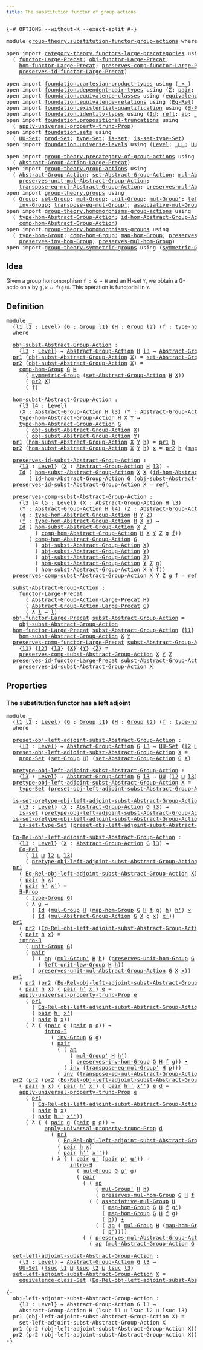 ```yaml
---
title: The substitution functor of group actions
---
```


<pre class="Agda"><a id="67" class="Symbol">{-#</a> <a id="71" class="Keyword">OPTIONS</a> <a id="79" class="Pragma">--without-K</a> <a id="91" class="Pragma">--exact-split</a> <a id="105" class="Symbol">#-}</a>

<a id="110" class="Keyword">module</a> <a id="117" href="group-theory.substitution-functor-group-actions.html" class="Module">group-theory.substitution-functor-group-actions</a> <a id="165" class="Keyword">where</a>

<a id="172" class="Keyword">open</a> <a id="177" class="Keyword">import</a> <a id="184" href="category-theory.functors-large-precategories.html" class="Module">category-theory.functors-large-precategories</a> <a id="229" class="Keyword">using</a>
  <a id="237" class="Symbol">(</a> <a id="239" href="category-theory.functors-large-precategories.html#982" class="Record">functor-Large-Precat</a><a id="259" class="Symbol">;</a> <a id="261" href="category-theory.functors-large-precategories.html#1085" class="Field">obj-functor-Large-Precat</a><a id="285" class="Symbol">;</a>
    <a id="291" href="category-theory.functors-large-precategories.html#1191" class="Field">hom-functor-Large-Precat</a><a id="315" class="Symbol">;</a> <a id="317" href="category-theory.functors-large-precategories.html#1464" class="Field">preserves-comp-functor-Large-Precat</a><a id="352" class="Symbol">;</a>
    <a id="358" href="category-theory.functors-large-precategories.html#1888" class="Field">preserves-id-functor-Large-Precat</a><a id="391" class="Symbol">)</a>

<a id="394" class="Keyword">open</a> <a id="399" class="Keyword">import</a> <a id="406" href="foundation.cartesian-product-types.html" class="Module">foundation.cartesian-product-types</a> <a id="441" class="Keyword">using</a> <a id="447" class="Symbol">(</a><a id="448" href="foundation-core.cartesian-product-types.html#590" class="Function Operator">_×_</a><a id="451" class="Symbol">)</a>
<a id="453" class="Keyword">open</a> <a id="458" class="Keyword">import</a> <a id="465" href="foundation.dependent-pair-types.html" class="Module">foundation.dependent-pair-types</a> <a id="497" class="Keyword">using</a> <a id="503" class="Symbol">(</a><a id="504" href="foundation-core.dependent-pair-types.html#515" class="Record">Σ</a><a id="505" class="Symbol">;</a> <a id="507" href="foundation-core.dependent-pair-types.html#588" class="InductiveConstructor">pair</a><a id="511" class="Symbol">;</a> <a id="513" href="foundation-core.dependent-pair-types.html#605" class="Field">pr1</a><a id="516" class="Symbol">;</a> <a id="518" href="foundation-core.dependent-pair-types.html#617" class="Field">pr2</a><a id="521" class="Symbol">)</a>
<a id="523" class="Keyword">open</a> <a id="528" class="Keyword">import</a> <a id="535" href="foundation.equivalence-classes.html" class="Module">foundation.equivalence-classes</a> <a id="566" class="Keyword">using</a> <a id="572" class="Symbol">(</a><a id="573" href="foundation.equivalence-classes.html#3666" class="Function">equivalence-class-Set</a><a id="594" class="Symbol">)</a>
<a id="596" class="Keyword">open</a> <a id="601" class="Keyword">import</a> <a id="608" href="foundation.equivalence-relations.html" class="Module">foundation.equivalence-relations</a> <a id="641" class="Keyword">using</a> <a id="647" class="Symbol">(</a><a id="648" href="foundation.equivalence-relations.html#996" class="Function">Eq-Rel</a><a id="654" class="Symbol">)</a>
<a id="656" class="Keyword">open</a> <a id="661" class="Keyword">import</a> <a id="668" href="foundation.existential-quantification.html" class="Module">foundation.existential-quantification</a> <a id="706" class="Keyword">using</a> <a id="712" class="Symbol">(</a><a id="713" href="foundation.existential-quantification.html#1666" class="Function">∃-Prop</a><a id="719" class="Symbol">;</a> <a id="721" href="foundation.existential-quantification.html#2238" class="Function">intro-∃</a><a id="728" class="Symbol">)</a>
<a id="730" class="Keyword">open</a> <a id="735" class="Keyword">import</a> <a id="742" href="foundation.identity-types.html" class="Module">foundation.identity-types</a> <a id="768" class="Keyword">using</a> <a id="774" class="Symbol">(</a><a id="775" href="foundation-core.identity-types.html#1767" class="Datatype">Id</a><a id="777" class="Symbol">;</a> <a id="779" href="foundation-core.identity-types.html#1820" class="InductiveConstructor">refl</a><a id="783" class="Symbol">;</a> <a id="785" href="foundation-core.identity-types.html#4003" class="Function">ap</a><a id="787" class="Symbol">;</a> <a id="789" href="foundation-core.identity-types.html#2425" class="Function Operator">_∙_</a><a id="792" class="Symbol">;</a> <a id="794" href="foundation-core.identity-types.html#2729" class="Function">inv</a><a id="797" class="Symbol">)</a>
<a id="799" class="Keyword">open</a> <a id="804" class="Keyword">import</a> <a id="811" href="foundation.propositional-truncations.html" class="Module">foundation.propositional-truncations</a> <a id="848" class="Keyword">using</a>
  <a id="856" class="Symbol">(</a> <a id="858" href="foundation.propositional-truncations.html#5775" class="Function">apply-universal-property-trunc-Prop</a><a id="893" class="Symbol">)</a>
<a id="895" class="Keyword">open</a> <a id="900" class="Keyword">import</a> <a id="907" href="foundation.sets.html" class="Module">foundation.sets</a> <a id="923" class="Keyword">using</a>
  <a id="931" class="Symbol">(</a> <a id="933" href="foundation-core.sets.html#1190" class="Function">UU-Set</a><a id="939" class="Symbol">;</a> <a id="941" href="foundation.sets.html#2302" class="Function">prod-Set</a><a id="949" class="Symbol">;</a> <a id="951" href="foundation-core.sets.html#1304" class="Function">type-Set</a><a id="959" class="Symbol">;</a> <a id="961" href="foundation-core.sets.html#1113" class="Function">is-set</a><a id="967" class="Symbol">;</a> <a id="969" href="foundation-core.sets.html#1355" class="Function">is-set-type-Set</a><a id="984" class="Symbol">)</a>
<a id="986" class="Keyword">open</a> <a id="991" class="Keyword">import</a> <a id="998" href="foundation.universe-levels.html" class="Module">foundation.universe-levels</a> <a id="1025" class="Keyword">using</a> <a id="1031" class="Symbol">(</a><a id="1032" href="Agda.Primitive.html#597" class="Postulate">Level</a><a id="1037" class="Symbol">;</a> <a id="1039" href="Agda.Primitive.html#810" class="Primitive Operator">_⊔_</a><a id="1042" class="Symbol">;</a> <a id="1044" href="foundation-core.universe-levels.html#235" class="Primitive">UU</a><a id="1046" class="Symbol">;</a> <a id="1048" href="Agda.Primitive.html#780" class="Primitive">lsuc</a><a id="1052" class="Symbol">)</a>

<a id="1055" class="Keyword">open</a> <a id="1060" class="Keyword">import</a> <a id="1067" href="group-theory.precategory-of-group-actions.html" class="Module">group-theory.precategory-of-group-actions</a> <a id="1109" class="Keyword">using</a>
  <a id="1117" class="Symbol">(</a> <a id="1119" href="group-theory.precategory-of-group-actions.html#1152" class="Function">Abstract-Group-Action-Large-Precat</a><a id="1153" class="Symbol">)</a>
<a id="1155" class="Keyword">open</a> <a id="1160" class="Keyword">import</a> <a id="1167" href="group-theory.group-actions.html" class="Module">group-theory.group-actions</a> <a id="1194" class="Keyword">using</a>
  <a id="1202" class="Symbol">(</a> <a id="1204" href="group-theory.group-actions.html#1205" class="Function">Abstract-Group-Action</a><a id="1225" class="Symbol">;</a> <a id="1227" href="group-theory.group-actions.html#1437" class="Function">set-Abstract-Group-Action</a><a id="1252" class="Symbol">;</a> <a id="1254" href="group-theory.group-actions.html#1993" class="Function">mul-Abstract-Group-Action</a><a id="1279" class="Symbol">;</a>
    <a id="1285" href="group-theory.group-actions.html#2353" class="Function">preserves-unit-mul-Abstract-Group-Action</a><a id="1325" class="Symbol">;</a>
    <a id="1331" href="group-theory.group-actions.html#3056" class="Function">transpose-eq-mul-Abstract-Group-Action</a><a id="1369" class="Symbol">;</a> <a id="1371" href="group-theory.group-actions.html#2636" class="Function">preserves-mul-Abstract-Group-Action</a><a id="1406" class="Symbol">)</a>
<a id="1408" class="Keyword">open</a> <a id="1413" class="Keyword">import</a> <a id="1420" href="group-theory.groups.html" class="Module">group-theory.groups</a> <a id="1440" class="Keyword">using</a>
  <a id="1448" class="Symbol">(</a> <a id="1450" href="group-theory.groups.html#2481" class="Function">Group</a><a id="1455" class="Symbol">;</a> <a id="1457" href="group-theory.groups.html#2664" class="Function">set-Group</a><a id="1466" class="Symbol">;</a> <a id="1468" href="group-theory.groups.html#2969" class="Function">mul-Group</a><a id="1477" class="Symbol">;</a> <a id="1479" href="group-theory.groups.html#3768" class="Function">unit-Group</a><a id="1489" class="Symbol">;</a> <a id="1491" href="group-theory.groups.html#3230" class="Function">mul-Group&#39;</a><a id="1501" class="Symbol">;</a> <a id="1503" href="group-theory.groups.html#4185" class="Function">left-unit-law-Group</a><a id="1522" class="Symbol">;</a>
    <a id="1528" href="group-theory.groups.html#4557" class="Function">inv-Group</a><a id="1537" class="Symbol">;</a> <a id="1539" href="group-theory.groups.html#7530" class="Function">transpose-eq-mul-Group&#39;</a><a id="1562" class="Symbol">;</a> <a id="1564" href="group-theory.groups.html#3318" class="Function">associative-mul-Group</a><a id="1585" class="Symbol">;</a> <a id="1587" href="group-theory.groups.html#2724" class="Function">type-Group</a><a id="1597" class="Symbol">)</a>
<a id="1599" class="Keyword">open</a> <a id="1604" class="Keyword">import</a> <a id="1611" href="group-theory.homomorphisms-group-actions.html" class="Module">group-theory.homomorphisms-group-actions</a> <a id="1652" class="Keyword">using</a>
  <a id="1660" class="Symbol">(</a> <a id="1662" href="group-theory.homomorphisms-group-actions.html#1555" class="Function">type-hom-Abstract-Group-Action</a><a id="1692" class="Symbol">;</a> <a id="1694" href="group-theory.homomorphisms-group-actions.html#2494" class="Function">id-hom-Abstract-Group-Action</a><a id="1722" class="Symbol">;</a>
    <a id="1728" href="group-theory.homomorphisms-group-actions.html#2854" class="Function">comp-hom-Abstract-Group-Action</a><a id="1758" class="Symbol">)</a>
<a id="1760" class="Keyword">open</a> <a id="1765" class="Keyword">import</a> <a id="1772" href="group-theory.homomorphisms-groups.html" class="Module">group-theory.homomorphisms-groups</a> <a id="1806" class="Keyword">using</a>
  <a id="1814" class="Symbol">(</a> <a id="1816" href="group-theory.homomorphisms-groups.html#1635" class="Function">type-hom-Group</a><a id="1830" class="Symbol">;</a> <a id="1832" href="group-theory.homomorphisms-groups.html#2261" class="Function">comp-hom-Group</a><a id="1846" class="Symbol">;</a> <a id="1848" href="group-theory.homomorphisms-groups.html#1764" class="Function">map-hom-Group</a><a id="1861" class="Symbol">;</a> <a id="1863" href="group-theory.homomorphisms-groups.html#5817" class="Function">preserves-unit-hom-Group</a><a id="1887" class="Symbol">;</a>
    <a id="1893" href="group-theory.homomorphisms-groups.html#7330" class="Function">preserves-inv-hom-Group</a><a id="1916" class="Symbol">;</a> <a id="1918" href="group-theory.homomorphisms-groups.html#1850" class="Function">preserves-mul-hom-Group</a><a id="1941" class="Symbol">)</a>
<a id="1943" class="Keyword">open</a> <a id="1948" class="Keyword">import</a> <a id="1955" href="group-theory.symmetric-groups.html" class="Module">group-theory.symmetric-groups</a> <a id="1985" class="Keyword">using</a> <a id="1991" class="Symbol">(</a><a id="1992" href="group-theory.symmetric-groups.html#3569" class="Function">symmetric-Group</a><a id="2007" class="Symbol">)</a>
</pre>
## Idea

Given a group homomorphism `f : G → H` and an H-set `Y`, we obtain a G-actio on `Y` by `g,x ↦ f(g)x`. This operation is functorial in `Y`.

## Definition

<pre class="Agda"><a id="2186" class="Keyword">module</a> <a id="2193" href="group-theory.substitution-functor-group-actions.html#2193" class="Module">_</a>
  <a id="2197" class="Symbol">{</a><a id="2198" href="group-theory.substitution-functor-group-actions.html#2198" class="Bound">l1</a> <a id="2201" href="group-theory.substitution-functor-group-actions.html#2201" class="Bound">l2</a> <a id="2204" class="Symbol">:</a> <a id="2206" href="Agda.Primitive.html#597" class="Postulate">Level</a><a id="2211" class="Symbol">}</a> <a id="2213" class="Symbol">{</a><a id="2214" href="group-theory.substitution-functor-group-actions.html#2214" class="Bound">G</a> <a id="2216" class="Symbol">:</a> <a id="2218" href="group-theory.groups.html#2481" class="Function">Group</a> <a id="2224" href="group-theory.substitution-functor-group-actions.html#2198" class="Bound">l1</a><a id="2226" class="Symbol">}</a> <a id="2228" class="Symbol">{</a><a id="2229" href="group-theory.substitution-functor-group-actions.html#2229" class="Bound">H</a> <a id="2231" class="Symbol">:</a> <a id="2233" href="group-theory.groups.html#2481" class="Function">Group</a> <a id="2239" href="group-theory.substitution-functor-group-actions.html#2201" class="Bound">l2</a><a id="2241" class="Symbol">}</a> <a id="2243" class="Symbol">(</a><a id="2244" href="group-theory.substitution-functor-group-actions.html#2244" class="Bound">f</a> <a id="2246" class="Symbol">:</a> <a id="2248" href="group-theory.homomorphisms-groups.html#1635" class="Function">type-hom-Group</a> <a id="2263" href="group-theory.substitution-functor-group-actions.html#2214" class="Bound">G</a> <a id="2265" href="group-theory.substitution-functor-group-actions.html#2229" class="Bound">H</a><a id="2266" class="Symbol">)</a>
  <a id="2270" class="Keyword">where</a>

  <a id="2279" href="group-theory.substitution-functor-group-actions.html#2279" class="Function">obj-subst-Abstract-Group-Action</a> <a id="2311" class="Symbol">:</a>
    <a id="2317" class="Symbol">{</a><a id="2318" href="group-theory.substitution-functor-group-actions.html#2318" class="Bound">l3</a> <a id="2321" class="Symbol">:</a> <a id="2323" href="Agda.Primitive.html#597" class="Postulate">Level</a><a id="2328" class="Symbol">}</a> <a id="2330" class="Symbol">→</a> <a id="2332" href="group-theory.group-actions.html#1205" class="Function">Abstract-Group-Action</a> <a id="2354" href="group-theory.substitution-functor-group-actions.html#2229" class="Bound">H</a> <a id="2356" href="group-theory.substitution-functor-group-actions.html#2318" class="Bound">l3</a> <a id="2359" class="Symbol">→</a> <a id="2361" href="group-theory.group-actions.html#1205" class="Function">Abstract-Group-Action</a> <a id="2383" href="group-theory.substitution-functor-group-actions.html#2214" class="Bound">G</a> <a id="2385" href="group-theory.substitution-functor-group-actions.html#2318" class="Bound">l3</a>
  <a id="2390" href="foundation-core.dependent-pair-types.html#605" class="Field">pr1</a> <a id="2394" class="Symbol">(</a><a id="2395" href="group-theory.substitution-functor-group-actions.html#2279" class="Function">obj-subst-Abstract-Group-Action</a> <a id="2427" href="group-theory.substitution-functor-group-actions.html#2427" class="Bound">X</a><a id="2428" class="Symbol">)</a> <a id="2430" class="Symbol">=</a> <a id="2432" href="group-theory.group-actions.html#1437" class="Function">set-Abstract-Group-Action</a> <a id="2458" href="group-theory.substitution-functor-group-actions.html#2229" class="Bound">H</a> <a id="2460" href="group-theory.substitution-functor-group-actions.html#2427" class="Bound">X</a>
  <a id="2464" href="foundation-core.dependent-pair-types.html#617" class="Field">pr2</a> <a id="2468" class="Symbol">(</a><a id="2469" href="group-theory.substitution-functor-group-actions.html#2279" class="Function">obj-subst-Abstract-Group-Action</a> <a id="2501" href="group-theory.substitution-functor-group-actions.html#2501" class="Bound">X</a><a id="2502" class="Symbol">)</a> <a id="2504" class="Symbol">=</a>
    <a id="2510" href="group-theory.homomorphisms-groups.html#2261" class="Function">comp-hom-Group</a> <a id="2525" href="group-theory.substitution-functor-group-actions.html#2214" class="Bound">G</a> <a id="2527" href="group-theory.substitution-functor-group-actions.html#2229" class="Bound">H</a>
      <a id="2535" class="Symbol">(</a> <a id="2537" href="group-theory.symmetric-groups.html#3569" class="Function">symmetric-Group</a> <a id="2553" class="Symbol">(</a><a id="2554" href="group-theory.group-actions.html#1437" class="Function">set-Abstract-Group-Action</a> <a id="2580" href="group-theory.substitution-functor-group-actions.html#2229" class="Bound">H</a> <a id="2582" href="group-theory.substitution-functor-group-actions.html#2501" class="Bound">X</a><a id="2583" class="Symbol">))</a>
      <a id="2592" class="Symbol">(</a> <a id="2594" href="foundation-core.dependent-pair-types.html#617" class="Field">pr2</a> <a id="2598" href="group-theory.substitution-functor-group-actions.html#2501" class="Bound">X</a><a id="2599" class="Symbol">)</a>
      <a id="2607" class="Symbol">(</a> <a id="2609" href="group-theory.substitution-functor-group-actions.html#2244" class="Bound">f</a><a id="2610" class="Symbol">)</a>

  <a id="2615" href="group-theory.substitution-functor-group-actions.html#2615" class="Function">hom-subst-Abstract-Group-Action</a> <a id="2647" class="Symbol">:</a>
    <a id="2653" class="Symbol">{</a><a id="2654" href="group-theory.substitution-functor-group-actions.html#2654" class="Bound">l3</a> <a id="2657" href="group-theory.substitution-functor-group-actions.html#2657" class="Bound">l4</a> <a id="2660" class="Symbol">:</a> <a id="2662" href="Agda.Primitive.html#597" class="Postulate">Level</a><a id="2667" class="Symbol">}</a>
    <a id="2673" class="Symbol">(</a><a id="2674" href="group-theory.substitution-functor-group-actions.html#2674" class="Bound">X</a> <a id="2676" class="Symbol">:</a> <a id="2678" href="group-theory.group-actions.html#1205" class="Function">Abstract-Group-Action</a> <a id="2700" href="group-theory.substitution-functor-group-actions.html#2229" class="Bound">H</a> <a id="2702" href="group-theory.substitution-functor-group-actions.html#2654" class="Bound">l3</a><a id="2704" class="Symbol">)</a> <a id="2706" class="Symbol">(</a><a id="2707" href="group-theory.substitution-functor-group-actions.html#2707" class="Bound">Y</a> <a id="2709" class="Symbol">:</a> <a id="2711" href="group-theory.group-actions.html#1205" class="Function">Abstract-Group-Action</a> <a id="2733" href="group-theory.substitution-functor-group-actions.html#2229" class="Bound">H</a> <a id="2735" href="group-theory.substitution-functor-group-actions.html#2657" class="Bound">l4</a><a id="2737" class="Symbol">)</a> <a id="2739" class="Symbol">→</a>
    <a id="2745" href="group-theory.homomorphisms-group-actions.html#1555" class="Function">type-hom-Abstract-Group-Action</a> <a id="2776" href="group-theory.substitution-functor-group-actions.html#2229" class="Bound">H</a> <a id="2778" href="group-theory.substitution-functor-group-actions.html#2674" class="Bound">X</a> <a id="2780" href="group-theory.substitution-functor-group-actions.html#2707" class="Bound">Y</a> <a id="2782" class="Symbol">→</a>
    <a id="2788" href="group-theory.homomorphisms-group-actions.html#1555" class="Function">type-hom-Abstract-Group-Action</a> <a id="2819" href="group-theory.substitution-functor-group-actions.html#2214" class="Bound">G</a>
      <a id="2827" class="Symbol">(</a> <a id="2829" href="group-theory.substitution-functor-group-actions.html#2279" class="Function">obj-subst-Abstract-Group-Action</a> <a id="2861" href="group-theory.substitution-functor-group-actions.html#2674" class="Bound">X</a><a id="2862" class="Symbol">)</a>
      <a id="2870" class="Symbol">(</a> <a id="2872" href="group-theory.substitution-functor-group-actions.html#2279" class="Function">obj-subst-Abstract-Group-Action</a> <a id="2904" href="group-theory.substitution-functor-group-actions.html#2707" class="Bound">Y</a><a id="2905" class="Symbol">)</a>
  <a id="2909" href="foundation-core.dependent-pair-types.html#605" class="Field">pr1</a> <a id="2913" class="Symbol">(</a><a id="2914" href="group-theory.substitution-functor-group-actions.html#2615" class="Function">hom-subst-Abstract-Group-Action</a> <a id="2946" href="group-theory.substitution-functor-group-actions.html#2946" class="Bound">X</a> <a id="2948" href="group-theory.substitution-functor-group-actions.html#2948" class="Bound">Y</a> <a id="2950" href="group-theory.substitution-functor-group-actions.html#2950" class="Bound">h</a><a id="2951" class="Symbol">)</a> <a id="2953" class="Symbol">=</a> <a id="2955" href="foundation-core.dependent-pair-types.html#605" class="Field">pr1</a> <a id="2959" href="group-theory.substitution-functor-group-actions.html#2950" class="Bound">h</a>
  <a id="2963" href="foundation-core.dependent-pair-types.html#617" class="Field">pr2</a> <a id="2967" class="Symbol">(</a><a id="2968" href="group-theory.substitution-functor-group-actions.html#2615" class="Function">hom-subst-Abstract-Group-Action</a> <a id="3000" href="group-theory.substitution-functor-group-actions.html#3000" class="Bound">X</a> <a id="3002" href="group-theory.substitution-functor-group-actions.html#3002" class="Bound">Y</a> <a id="3004" href="group-theory.substitution-functor-group-actions.html#3004" class="Bound">h</a><a id="3005" class="Symbol">)</a> <a id="3007" href="group-theory.substitution-functor-group-actions.html#3007" class="Bound">x</a> <a id="3009" class="Symbol">=</a> <a id="3011" href="foundation-core.dependent-pair-types.html#617" class="Field">pr2</a> <a id="3015" href="group-theory.substitution-functor-group-actions.html#3004" class="Bound">h</a> <a id="3017" class="Symbol">(</a><a id="3018" href="group-theory.homomorphisms-groups.html#1764" class="Function">map-hom-Group</a> <a id="3032" href="group-theory.substitution-functor-group-actions.html#2214" class="Bound">G</a> <a id="3034" href="group-theory.substitution-functor-group-actions.html#2229" class="Bound">H</a> <a id="3036" href="group-theory.substitution-functor-group-actions.html#2244" class="Bound">f</a> <a id="3038" href="group-theory.substitution-functor-group-actions.html#3007" class="Bound">x</a><a id="3039" class="Symbol">)</a>

  <a id="3044" href="group-theory.substitution-functor-group-actions.html#3044" class="Function">preserves-id-subst-Abstract-Group-Action</a> <a id="3085" class="Symbol">:</a>
    <a id="3091" class="Symbol">{</a><a id="3092" href="group-theory.substitution-functor-group-actions.html#3092" class="Bound">l3</a> <a id="3095" class="Symbol">:</a> <a id="3097" href="Agda.Primitive.html#597" class="Postulate">Level</a><a id="3102" class="Symbol">}</a> <a id="3104" class="Symbol">(</a><a id="3105" href="group-theory.substitution-functor-group-actions.html#3105" class="Bound">X</a> <a id="3107" class="Symbol">:</a> <a id="3109" href="group-theory.group-actions.html#1205" class="Function">Abstract-Group-Action</a> <a id="3131" href="group-theory.substitution-functor-group-actions.html#2229" class="Bound">H</a> <a id="3133" href="group-theory.substitution-functor-group-actions.html#3092" class="Bound">l3</a><a id="3135" class="Symbol">)</a> <a id="3137" class="Symbol">→</a>
    <a id="3143" href="foundation-core.identity-types.html#1767" class="Datatype">Id</a> <a id="3146" class="Symbol">(</a> <a id="3148" href="group-theory.substitution-functor-group-actions.html#2615" class="Function">hom-subst-Abstract-Group-Action</a> <a id="3180" href="group-theory.substitution-functor-group-actions.html#3105" class="Bound">X</a> <a id="3182" href="group-theory.substitution-functor-group-actions.html#3105" class="Bound">X</a> <a id="3184" class="Symbol">(</a><a id="3185" href="group-theory.homomorphisms-group-actions.html#2494" class="Function">id-hom-Abstract-Group-Action</a> <a id="3214" href="group-theory.substitution-functor-group-actions.html#2229" class="Bound">H</a> <a id="3216" href="group-theory.substitution-functor-group-actions.html#3105" class="Bound">X</a><a id="3217" class="Symbol">))</a>
       <a id="3227" class="Symbol">(</a> <a id="3229" href="group-theory.homomorphisms-group-actions.html#2494" class="Function">id-hom-Abstract-Group-Action</a> <a id="3258" href="group-theory.substitution-functor-group-actions.html#2214" class="Bound">G</a> <a id="3260" class="Symbol">(</a><a id="3261" href="group-theory.substitution-functor-group-actions.html#2279" class="Function">obj-subst-Abstract-Group-Action</a> <a id="3293" href="group-theory.substitution-functor-group-actions.html#3105" class="Bound">X</a><a id="3294" class="Symbol">))</a>
  <a id="3299" href="group-theory.substitution-functor-group-actions.html#3044" class="Function">preserves-id-subst-Abstract-Group-Action</a> <a id="3340" href="group-theory.substitution-functor-group-actions.html#3340" class="Bound">X</a> <a id="3342" class="Symbol">=</a> <a id="3344" href="foundation-core.identity-types.html#1820" class="InductiveConstructor">refl</a>

  <a id="3352" href="group-theory.substitution-functor-group-actions.html#3352" class="Function">preserves-comp-subst-Abstract-Group-Action</a> <a id="3395" class="Symbol">:</a>
    <a id="3401" class="Symbol">{</a><a id="3402" href="group-theory.substitution-functor-group-actions.html#3402" class="Bound">l3</a> <a id="3405" href="group-theory.substitution-functor-group-actions.html#3405" class="Bound">l4</a> <a id="3408" href="group-theory.substitution-functor-group-actions.html#3408" class="Bound">l5</a> <a id="3411" class="Symbol">:</a> <a id="3413" href="Agda.Primitive.html#597" class="Postulate">Level</a><a id="3418" class="Symbol">}</a> <a id="3420" class="Symbol">(</a><a id="3421" href="group-theory.substitution-functor-group-actions.html#3421" class="Bound">X</a> <a id="3423" class="Symbol">:</a> <a id="3425" href="group-theory.group-actions.html#1205" class="Function">Abstract-Group-Action</a> <a id="3447" href="group-theory.substitution-functor-group-actions.html#2229" class="Bound">H</a> <a id="3449" href="group-theory.substitution-functor-group-actions.html#3402" class="Bound">l3</a><a id="3451" class="Symbol">)</a>
    <a id="3457" class="Symbol">(</a><a id="3458" href="group-theory.substitution-functor-group-actions.html#3458" class="Bound">Y</a> <a id="3460" class="Symbol">:</a> <a id="3462" href="group-theory.group-actions.html#1205" class="Function">Abstract-Group-Action</a> <a id="3484" href="group-theory.substitution-functor-group-actions.html#2229" class="Bound">H</a> <a id="3486" href="group-theory.substitution-functor-group-actions.html#3405" class="Bound">l4</a><a id="3488" class="Symbol">)</a> <a id="3490" class="Symbol">(</a><a id="3491" href="group-theory.substitution-functor-group-actions.html#3491" class="Bound">Z</a> <a id="3493" class="Symbol">:</a> <a id="3495" href="group-theory.group-actions.html#1205" class="Function">Abstract-Group-Action</a> <a id="3517" href="group-theory.substitution-functor-group-actions.html#2229" class="Bound">H</a> <a id="3519" href="group-theory.substitution-functor-group-actions.html#3408" class="Bound">l5</a><a id="3521" class="Symbol">)</a>
    <a id="3527" class="Symbol">(</a><a id="3528" href="group-theory.substitution-functor-group-actions.html#3528" class="Bound">g</a> <a id="3530" class="Symbol">:</a> <a id="3532" href="group-theory.homomorphisms-group-actions.html#1555" class="Function">type-hom-Abstract-Group-Action</a> <a id="3563" href="group-theory.substitution-functor-group-actions.html#2229" class="Bound">H</a> <a id="3565" href="group-theory.substitution-functor-group-actions.html#3458" class="Bound">Y</a> <a id="3567" href="group-theory.substitution-functor-group-actions.html#3491" class="Bound">Z</a><a id="3568" class="Symbol">)</a>
    <a id="3574" class="Symbol">(</a><a id="3575" href="group-theory.substitution-functor-group-actions.html#3575" class="Bound">f</a> <a id="3577" class="Symbol">:</a> <a id="3579" href="group-theory.homomorphisms-group-actions.html#1555" class="Function">type-hom-Abstract-Group-Action</a> <a id="3610" href="group-theory.substitution-functor-group-actions.html#2229" class="Bound">H</a> <a id="3612" href="group-theory.substitution-functor-group-actions.html#3421" class="Bound">X</a> <a id="3614" href="group-theory.substitution-functor-group-actions.html#3458" class="Bound">Y</a><a id="3615" class="Symbol">)</a> <a id="3617" class="Symbol">→</a>
    <a id="3623" href="foundation-core.identity-types.html#1767" class="Datatype">Id</a> <a id="3626" class="Symbol">(</a> <a id="3628" href="group-theory.substitution-functor-group-actions.html#2615" class="Function">hom-subst-Abstract-Group-Action</a> <a id="3660" href="group-theory.substitution-functor-group-actions.html#3421" class="Bound">X</a> <a id="3662" href="group-theory.substitution-functor-group-actions.html#3491" class="Bound">Z</a>
         <a id="3673" class="Symbol">(</a> <a id="3675" href="group-theory.homomorphisms-group-actions.html#2854" class="Function">comp-hom-Abstract-Group-Action</a> <a id="3706" href="group-theory.substitution-functor-group-actions.html#2229" class="Bound">H</a> <a id="3708" href="group-theory.substitution-functor-group-actions.html#3421" class="Bound">X</a> <a id="3710" href="group-theory.substitution-functor-group-actions.html#3458" class="Bound">Y</a> <a id="3712" href="group-theory.substitution-functor-group-actions.html#3491" class="Bound">Z</a> <a id="3714" href="group-theory.substitution-functor-group-actions.html#3528" class="Bound">g</a> <a id="3716" href="group-theory.substitution-functor-group-actions.html#3575" class="Bound">f</a><a id="3717" class="Symbol">))</a>
       <a id="3727" class="Symbol">(</a> <a id="3729" href="group-theory.homomorphisms-group-actions.html#2854" class="Function">comp-hom-Abstract-Group-Action</a> <a id="3760" href="group-theory.substitution-functor-group-actions.html#2214" class="Bound">G</a>
         <a id="3771" class="Symbol">(</a> <a id="3773" href="group-theory.substitution-functor-group-actions.html#2279" class="Function">obj-subst-Abstract-Group-Action</a> <a id="3805" href="group-theory.substitution-functor-group-actions.html#3421" class="Bound">X</a><a id="3806" class="Symbol">)</a>
         <a id="3817" class="Symbol">(</a> <a id="3819" href="group-theory.substitution-functor-group-actions.html#2279" class="Function">obj-subst-Abstract-Group-Action</a> <a id="3851" href="group-theory.substitution-functor-group-actions.html#3458" class="Bound">Y</a><a id="3852" class="Symbol">)</a>
         <a id="3863" class="Symbol">(</a> <a id="3865" href="group-theory.substitution-functor-group-actions.html#2279" class="Function">obj-subst-Abstract-Group-Action</a> <a id="3897" href="group-theory.substitution-functor-group-actions.html#3491" class="Bound">Z</a><a id="3898" class="Symbol">)</a>
         <a id="3909" class="Symbol">(</a> <a id="3911" href="group-theory.substitution-functor-group-actions.html#2615" class="Function">hom-subst-Abstract-Group-Action</a> <a id="3943" href="group-theory.substitution-functor-group-actions.html#3458" class="Bound">Y</a> <a id="3945" href="group-theory.substitution-functor-group-actions.html#3491" class="Bound">Z</a> <a id="3947" href="group-theory.substitution-functor-group-actions.html#3528" class="Bound">g</a><a id="3948" class="Symbol">)</a>
         <a id="3959" class="Symbol">(</a> <a id="3961" href="group-theory.substitution-functor-group-actions.html#2615" class="Function">hom-subst-Abstract-Group-Action</a> <a id="3993" href="group-theory.substitution-functor-group-actions.html#3421" class="Bound">X</a> <a id="3995" href="group-theory.substitution-functor-group-actions.html#3458" class="Bound">Y</a> <a id="3997" href="group-theory.substitution-functor-group-actions.html#3575" class="Bound">f</a><a id="3998" class="Symbol">))</a>
  <a id="4003" href="group-theory.substitution-functor-group-actions.html#3352" class="Function">preserves-comp-subst-Abstract-Group-Action</a> <a id="4046" href="group-theory.substitution-functor-group-actions.html#4046" class="Bound">X</a> <a id="4048" href="group-theory.substitution-functor-group-actions.html#4048" class="Bound">Y</a> <a id="4050" href="group-theory.substitution-functor-group-actions.html#4050" class="Bound">Z</a> <a id="4052" href="group-theory.substitution-functor-group-actions.html#4052" class="Bound">g</a> <a id="4054" href="group-theory.substitution-functor-group-actions.html#4054" class="Bound">f</a> <a id="4056" class="Symbol">=</a> <a id="4058" href="foundation-core.identity-types.html#1820" class="InductiveConstructor">refl</a>

  <a id="4066" href="group-theory.substitution-functor-group-actions.html#4066" class="Function">subst-Abstract-Group-Action</a> <a id="4094" class="Symbol">:</a>
    <a id="4100" href="category-theory.functors-large-precategories.html#982" class="Record">functor-Large-Precat</a>
      <a id="4127" class="Symbol">(</a> <a id="4129" href="group-theory.precategory-of-group-actions.html#1152" class="Function">Abstract-Group-Action-Large-Precat</a> <a id="4164" href="group-theory.substitution-functor-group-actions.html#2229" class="Bound">H</a><a id="4165" class="Symbol">)</a>
      <a id="4173" class="Symbol">(</a> <a id="4175" href="group-theory.precategory-of-group-actions.html#1152" class="Function">Abstract-Group-Action-Large-Precat</a> <a id="4210" href="group-theory.substitution-functor-group-actions.html#2214" class="Bound">G</a><a id="4211" class="Symbol">)</a>
      <a id="4219" class="Symbol">(</a> <a id="4221" class="Symbol">λ</a> <a id="4223" href="group-theory.substitution-functor-group-actions.html#4223" class="Bound">l</a> <a id="4225" class="Symbol">→</a> <a id="4227" href="group-theory.substitution-functor-group-actions.html#4223" class="Bound">l</a><a id="4228" class="Symbol">)</a>
  <a id="4232" href="category-theory.functors-large-precategories.html#1085" class="Field">obj-functor-Large-Precat</a> <a id="4257" href="group-theory.substitution-functor-group-actions.html#4066" class="Function">subst-Abstract-Group-Action</a> <a id="4285" class="Symbol">=</a>
    <a id="4291" href="group-theory.substitution-functor-group-actions.html#2279" class="Function">obj-subst-Abstract-Group-Action</a>
  <a id="4325" href="category-theory.functors-large-precategories.html#1191" class="Field">hom-functor-Large-Precat</a> <a id="4350" href="group-theory.substitution-functor-group-actions.html#4066" class="Function">subst-Abstract-Group-Action</a> <a id="4378" class="Symbol">{</a><a id="4379" href="group-theory.substitution-functor-group-actions.html#4379" class="Bound">l1</a><a id="4381" class="Symbol">}</a> <a id="4383" class="Symbol">{</a><a id="4384" href="group-theory.substitution-functor-group-actions.html#4384" class="Bound">l2</a><a id="4386" class="Symbol">}</a> <a id="4388" class="Symbol">{</a><a id="4389" href="group-theory.substitution-functor-group-actions.html#4389" class="Bound">X</a><a id="4390" class="Symbol">}</a> <a id="4392" class="Symbol">{</a><a id="4393" href="group-theory.substitution-functor-group-actions.html#4393" class="Bound">Y</a><a id="4394" class="Symbol">}</a> <a id="4396" class="Symbol">=</a>
    <a id="4402" href="group-theory.substitution-functor-group-actions.html#2615" class="Function">hom-subst-Abstract-Group-Action</a> <a id="4434" href="group-theory.substitution-functor-group-actions.html#4389" class="Bound">X</a> <a id="4436" href="group-theory.substitution-functor-group-actions.html#4393" class="Bound">Y</a>
  <a id="4440" href="category-theory.functors-large-precategories.html#1464" class="Field">preserves-comp-functor-Large-Precat</a> <a id="4476" href="group-theory.substitution-functor-group-actions.html#4066" class="Function">subst-Abstract-Group-Action</a>
    <a id="4508" class="Symbol">{</a><a id="4509" href="group-theory.substitution-functor-group-actions.html#4509" class="Bound">l1</a><a id="4511" class="Symbol">}</a> <a id="4513" class="Symbol">{</a><a id="4514" href="group-theory.substitution-functor-group-actions.html#4514" class="Bound">l2</a><a id="4516" class="Symbol">}</a> <a id="4518" class="Symbol">{</a><a id="4519" href="group-theory.substitution-functor-group-actions.html#4519" class="Bound">l3</a><a id="4521" class="Symbol">}</a> <a id="4523" class="Symbol">{</a><a id="4524" href="group-theory.substitution-functor-group-actions.html#4524" class="Bound">X</a><a id="4525" class="Symbol">}</a> <a id="4527" class="Symbol">{</a><a id="4528" href="group-theory.substitution-functor-group-actions.html#4528" class="Bound">Y</a><a id="4529" class="Symbol">}</a> <a id="4531" class="Symbol">{</a><a id="4532" href="group-theory.substitution-functor-group-actions.html#4532" class="Bound">Z</a><a id="4533" class="Symbol">}</a> <a id="4535" class="Symbol">=</a>
    <a id="4541" href="group-theory.substitution-functor-group-actions.html#3352" class="Function">preserves-comp-subst-Abstract-Group-Action</a> <a id="4584" href="group-theory.substitution-functor-group-actions.html#4524" class="Bound">X</a> <a id="4586" href="group-theory.substitution-functor-group-actions.html#4528" class="Bound">Y</a> <a id="4588" href="group-theory.substitution-functor-group-actions.html#4532" class="Bound">Z</a>
  <a id="4592" href="category-theory.functors-large-precategories.html#1888" class="Field">preserves-id-functor-Large-Precat</a> <a id="4626" href="group-theory.substitution-functor-group-actions.html#4066" class="Function">subst-Abstract-Group-Action</a> <a id="4654" class="Symbol">{</a><a id="4655" href="group-theory.substitution-functor-group-actions.html#4655" class="Bound">l1</a><a id="4657" class="Symbol">}</a> <a id="4659" class="Symbol">{</a><a id="4660" href="group-theory.substitution-functor-group-actions.html#4660" class="Bound">X</a><a id="4661" class="Symbol">}</a> <a id="4663" class="Symbol">=</a>
    <a id="4669" href="group-theory.substitution-functor-group-actions.html#3044" class="Function">preserves-id-subst-Abstract-Group-Action</a> <a id="4710" href="group-theory.substitution-functor-group-actions.html#4660" class="Bound">X</a>
</pre>
## Properties

### The substitution functor has a left adjoint

<pre class="Agda"><a id="4789" class="Keyword">module</a> <a id="4796" href="group-theory.substitution-functor-group-actions.html#4796" class="Module">_</a>
  <a id="4800" class="Symbol">{</a><a id="4801" href="group-theory.substitution-functor-group-actions.html#4801" class="Bound">l1</a> <a id="4804" href="group-theory.substitution-functor-group-actions.html#4804" class="Bound">l2</a> <a id="4807" class="Symbol">:</a> <a id="4809" href="Agda.Primitive.html#597" class="Postulate">Level</a><a id="4814" class="Symbol">}</a> <a id="4816" class="Symbol">{</a><a id="4817" href="group-theory.substitution-functor-group-actions.html#4817" class="Bound">G</a> <a id="4819" class="Symbol">:</a> <a id="4821" href="group-theory.groups.html#2481" class="Function">Group</a> <a id="4827" href="group-theory.substitution-functor-group-actions.html#4801" class="Bound">l1</a><a id="4829" class="Symbol">}</a> <a id="4831" class="Symbol">{</a><a id="4832" href="group-theory.substitution-functor-group-actions.html#4832" class="Bound">H</a> <a id="4834" class="Symbol">:</a> <a id="4836" href="group-theory.groups.html#2481" class="Function">Group</a> <a id="4842" href="group-theory.substitution-functor-group-actions.html#4804" class="Bound">l2</a><a id="4844" class="Symbol">}</a> <a id="4846" class="Symbol">(</a><a id="4847" href="group-theory.substitution-functor-group-actions.html#4847" class="Bound">f</a> <a id="4849" class="Symbol">:</a> <a id="4851" href="group-theory.homomorphisms-groups.html#1635" class="Function">type-hom-Group</a> <a id="4866" href="group-theory.substitution-functor-group-actions.html#4817" class="Bound">G</a> <a id="4868" href="group-theory.substitution-functor-group-actions.html#4832" class="Bound">H</a><a id="4869" class="Symbol">)</a>
  <a id="4873" class="Keyword">where</a>

  <a id="4882" href="group-theory.substitution-functor-group-actions.html#4882" class="Function">preset-obj-left-adjoint-subst-Abstract-Group-Action</a> <a id="4934" class="Symbol">:</a>
    <a id="4940" class="Symbol">{</a><a id="4941" href="group-theory.substitution-functor-group-actions.html#4941" class="Bound">l3</a> <a id="4944" class="Symbol">:</a> <a id="4946" href="Agda.Primitive.html#597" class="Postulate">Level</a><a id="4951" class="Symbol">}</a> <a id="4953" class="Symbol">→</a> <a id="4955" href="group-theory.group-actions.html#1205" class="Function">Abstract-Group-Action</a> <a id="4977" href="group-theory.substitution-functor-group-actions.html#4817" class="Bound">G</a> <a id="4979" href="group-theory.substitution-functor-group-actions.html#4941" class="Bound">l3</a> <a id="4982" class="Symbol">→</a> <a id="4984" href="foundation-core.sets.html#1190" class="Function">UU-Set</a> <a id="4991" class="Symbol">(</a><a id="4992" href="group-theory.substitution-functor-group-actions.html#4804" class="Bound">l2</a> <a id="4995" href="Agda.Primitive.html#810" class="Primitive Operator">⊔</a> <a id="4997" href="group-theory.substitution-functor-group-actions.html#4941" class="Bound">l3</a><a id="4999" class="Symbol">)</a>
  <a id="5003" href="group-theory.substitution-functor-group-actions.html#4882" class="Function">preset-obj-left-adjoint-subst-Abstract-Group-Action</a> <a id="5055" href="group-theory.substitution-functor-group-actions.html#5055" class="Bound">X</a> <a id="5057" class="Symbol">=</a>
    <a id="5063" href="foundation.sets.html#2302" class="Function">prod-Set</a> <a id="5072" class="Symbol">(</a><a id="5073" href="group-theory.groups.html#2664" class="Function">set-Group</a> <a id="5083" href="group-theory.substitution-functor-group-actions.html#4832" class="Bound">H</a><a id="5084" class="Symbol">)</a> <a id="5086" class="Symbol">(</a><a id="5087" href="group-theory.group-actions.html#1437" class="Function">set-Abstract-Group-Action</a> <a id="5113" href="group-theory.substitution-functor-group-actions.html#4817" class="Bound">G</a> <a id="5115" href="group-theory.substitution-functor-group-actions.html#5055" class="Bound">X</a><a id="5116" class="Symbol">)</a>

  <a id="5121" href="group-theory.substitution-functor-group-actions.html#5121" class="Function">pretype-obj-left-adjoint-subst-Abstract-Group-Action</a> <a id="5174" class="Symbol">:</a>
    <a id="5180" class="Symbol">{</a><a id="5181" href="group-theory.substitution-functor-group-actions.html#5181" class="Bound">l3</a> <a id="5184" class="Symbol">:</a> <a id="5186" href="Agda.Primitive.html#597" class="Postulate">Level</a><a id="5191" class="Symbol">}</a> <a id="5193" class="Symbol">→</a> <a id="5195" href="group-theory.group-actions.html#1205" class="Function">Abstract-Group-Action</a> <a id="5217" href="group-theory.substitution-functor-group-actions.html#4817" class="Bound">G</a> <a id="5219" href="group-theory.substitution-functor-group-actions.html#5181" class="Bound">l3</a> <a id="5222" class="Symbol">→</a> <a id="5224" href="foundation-core.universe-levels.html#235" class="Primitive">UU</a> <a id="5227" class="Symbol">(</a><a id="5228" href="group-theory.substitution-functor-group-actions.html#4804" class="Bound">l2</a> <a id="5231" href="Agda.Primitive.html#810" class="Primitive Operator">⊔</a> <a id="5233" href="group-theory.substitution-functor-group-actions.html#5181" class="Bound">l3</a><a id="5235" class="Symbol">)</a>
  <a id="5239" href="group-theory.substitution-functor-group-actions.html#5121" class="Function">pretype-obj-left-adjoint-subst-Abstract-Group-Action</a> <a id="5292" href="group-theory.substitution-functor-group-actions.html#5292" class="Bound">X</a> <a id="5294" class="Symbol">=</a>
    <a id="5300" href="foundation-core.sets.html#1304" class="Function">type-Set</a> <a id="5309" class="Symbol">(</a><a id="5310" href="group-theory.substitution-functor-group-actions.html#4882" class="Function">preset-obj-left-adjoint-subst-Abstract-Group-Action</a> <a id="5362" href="group-theory.substitution-functor-group-actions.html#5292" class="Bound">X</a><a id="5363" class="Symbol">)</a>

  <a id="5368" href="group-theory.substitution-functor-group-actions.html#5368" class="Function">is-set-pretype-obj-left-adjoint-subst-Abstract-Group-Action</a> <a id="5428" class="Symbol">:</a>
    <a id="5434" class="Symbol">{</a><a id="5435" href="group-theory.substitution-functor-group-actions.html#5435" class="Bound">l3</a> <a id="5438" class="Symbol">:</a> <a id="5440" href="Agda.Primitive.html#597" class="Postulate">Level</a><a id="5445" class="Symbol">}</a> <a id="5447" class="Symbol">(</a><a id="5448" href="group-theory.substitution-functor-group-actions.html#5448" class="Bound">X</a> <a id="5450" class="Symbol">:</a> <a id="5452" href="group-theory.group-actions.html#1205" class="Function">Abstract-Group-Action</a> <a id="5474" href="group-theory.substitution-functor-group-actions.html#4817" class="Bound">G</a> <a id="5476" href="group-theory.substitution-functor-group-actions.html#5435" class="Bound">l3</a><a id="5478" class="Symbol">)</a> <a id="5480" class="Symbol">→</a>
    <a id="5486" href="foundation-core.sets.html#1113" class="Function">is-set</a> <a id="5493" class="Symbol">(</a><a id="5494" href="group-theory.substitution-functor-group-actions.html#5121" class="Function">pretype-obj-left-adjoint-subst-Abstract-Group-Action</a> <a id="5547" href="group-theory.substitution-functor-group-actions.html#5448" class="Bound">X</a><a id="5548" class="Symbol">)</a>
  <a id="5552" href="group-theory.substitution-functor-group-actions.html#5368" class="Function">is-set-pretype-obj-left-adjoint-subst-Abstract-Group-Action</a> <a id="5612" href="group-theory.substitution-functor-group-actions.html#5612" class="Bound">X</a> <a id="5614" class="Symbol">=</a>
    <a id="5620" href="foundation-core.sets.html#1355" class="Function">is-set-type-Set</a> <a id="5636" class="Symbol">(</a><a id="5637" href="group-theory.substitution-functor-group-actions.html#4882" class="Function">preset-obj-left-adjoint-subst-Abstract-Group-Action</a> <a id="5689" href="group-theory.substitution-functor-group-actions.html#5612" class="Bound">X</a><a id="5690" class="Symbol">)</a>

  <a id="5695" href="group-theory.substitution-functor-group-actions.html#5695" class="Function">Eq-Rel-obj-left-adjoint-subst-Abstract-Group-Action</a> <a id="5747" class="Symbol">:</a>
    <a id="5753" class="Symbol">{</a><a id="5754" href="group-theory.substitution-functor-group-actions.html#5754" class="Bound">l3</a> <a id="5757" class="Symbol">:</a> <a id="5759" href="Agda.Primitive.html#597" class="Postulate">Level</a><a id="5764" class="Symbol">}</a> <a id="5766" class="Symbol">(</a><a id="5767" href="group-theory.substitution-functor-group-actions.html#5767" class="Bound">X</a> <a id="5769" class="Symbol">:</a> <a id="5771" href="group-theory.group-actions.html#1205" class="Function">Abstract-Group-Action</a> <a id="5793" href="group-theory.substitution-functor-group-actions.html#4817" class="Bound">G</a> <a id="5795" href="group-theory.substitution-functor-group-actions.html#5754" class="Bound">l3</a><a id="5797" class="Symbol">)</a> <a id="5799" class="Symbol">→</a>
    <a id="5805" href="foundation.equivalence-relations.html#996" class="Function">Eq-Rel</a>
      <a id="5818" class="Symbol">(</a> <a id="5820" href="group-theory.substitution-functor-group-actions.html#4801" class="Bound">l1</a> <a id="5823" href="Agda.Primitive.html#810" class="Primitive Operator">⊔</a> <a id="5825" href="group-theory.substitution-functor-group-actions.html#4804" class="Bound">l2</a> <a id="5828" href="Agda.Primitive.html#810" class="Primitive Operator">⊔</a> <a id="5830" href="group-theory.substitution-functor-group-actions.html#5754" class="Bound">l3</a><a id="5832" class="Symbol">)</a>
      <a id="5840" class="Symbol">(</a> <a id="5842" href="group-theory.substitution-functor-group-actions.html#5121" class="Function">pretype-obj-left-adjoint-subst-Abstract-Group-Action</a> <a id="5895" href="group-theory.substitution-functor-group-actions.html#5767" class="Bound">X</a><a id="5896" class="Symbol">)</a>
  <a id="5900" href="foundation-core.dependent-pair-types.html#605" class="Field">pr1</a>
    <a id="5908" class="Symbol">(</a> <a id="5910" href="group-theory.substitution-functor-group-actions.html#5695" class="Function">Eq-Rel-obj-left-adjoint-subst-Abstract-Group-Action</a> <a id="5962" href="group-theory.substitution-functor-group-actions.html#5962" class="Bound">X</a><a id="5963" class="Symbol">)</a>
    <a id="5969" class="Symbol">(</a> <a id="5971" href="foundation-core.dependent-pair-types.html#588" class="InductiveConstructor">pair</a> <a id="5976" href="group-theory.substitution-functor-group-actions.html#5976" class="Bound">h</a> <a id="5978" href="group-theory.substitution-functor-group-actions.html#5978" class="Bound">x</a><a id="5979" class="Symbol">)</a>
    <a id="5985" class="Symbol">(</a> <a id="5987" href="foundation-core.dependent-pair-types.html#588" class="InductiveConstructor">pair</a> <a id="5992" href="group-theory.substitution-functor-group-actions.html#5992" class="Bound">h&#39;</a> <a id="5995" href="group-theory.substitution-functor-group-actions.html#5995" class="Bound">x&#39;</a><a id="5997" class="Symbol">)</a> <a id="5999" class="Symbol">=</a>
    <a id="6005" href="foundation.existential-quantification.html#1666" class="Function">∃-Prop</a>
      <a id="6018" class="Symbol">(</a> <a id="6020" href="group-theory.groups.html#2724" class="Function">type-Group</a> <a id="6031" href="group-theory.substitution-functor-group-actions.html#4817" class="Bound">G</a><a id="6032" class="Symbol">)</a>
      <a id="6040" class="Symbol">(</a> <a id="6042" class="Symbol">λ</a> <a id="6044" href="group-theory.substitution-functor-group-actions.html#6044" class="Bound">g</a> <a id="6046" class="Symbol">→</a>
        <a id="6056" class="Symbol">(</a> <a id="6058" href="foundation-core.identity-types.html#1767" class="Datatype">Id</a> <a id="6061" class="Symbol">(</a><a id="6062" href="group-theory.groups.html#2969" class="Function">mul-Group</a> <a id="6072" href="group-theory.substitution-functor-group-actions.html#4832" class="Bound">H</a> <a id="6074" class="Symbol">(</a><a id="6075" href="group-theory.homomorphisms-groups.html#1764" class="Function">map-hom-Group</a> <a id="6089" href="group-theory.substitution-functor-group-actions.html#4817" class="Bound">G</a> <a id="6091" href="group-theory.substitution-functor-group-actions.html#4832" class="Bound">H</a> <a id="6093" href="group-theory.substitution-functor-group-actions.html#4847" class="Bound">f</a> <a id="6095" href="group-theory.substitution-functor-group-actions.html#6044" class="Bound">g</a><a id="6096" class="Symbol">)</a> <a id="6098" href="group-theory.substitution-functor-group-actions.html#5976" class="Bound">h</a><a id="6099" class="Symbol">)</a> <a id="6101" href="group-theory.substitution-functor-group-actions.html#5992" class="Bound">h&#39;</a><a id="6103" class="Symbol">)</a> <a id="6105" href="foundation-core.cartesian-product-types.html#590" class="Function Operator">×</a>
        <a id="6115" class="Symbol">(</a> <a id="6117" href="foundation-core.identity-types.html#1767" class="Datatype">Id</a> <a id="6120" class="Symbol">(</a><a id="6121" href="group-theory.group-actions.html#1993" class="Function">mul-Abstract-Group-Action</a> <a id="6147" href="group-theory.substitution-functor-group-actions.html#4817" class="Bound">G</a> <a id="6149" href="group-theory.substitution-functor-group-actions.html#5962" class="Bound">X</a> <a id="6151" href="group-theory.substitution-functor-group-actions.html#6044" class="Bound">g</a> <a id="6153" href="group-theory.substitution-functor-group-actions.html#5978" class="Bound">x</a><a id="6154" class="Symbol">)</a> <a id="6156" href="group-theory.substitution-functor-group-actions.html#5995" class="Bound">x&#39;</a><a id="6158" class="Symbol">))</a>
  <a id="6163" href="foundation-core.dependent-pair-types.html#605" class="Field">pr1</a>
    <a id="6171" class="Symbol">(</a> <a id="6173" href="foundation-core.dependent-pair-types.html#617" class="Field">pr2</a> <a id="6177" class="Symbol">(</a><a id="6178" href="group-theory.substitution-functor-group-actions.html#5695" class="Function">Eq-Rel-obj-left-adjoint-subst-Abstract-Group-Action</a> <a id="6230" href="group-theory.substitution-functor-group-actions.html#6230" class="Bound">X</a><a id="6231" class="Symbol">))</a>
    <a id="6238" class="Symbol">{</a> <a id="6240" href="foundation-core.dependent-pair-types.html#588" class="InductiveConstructor">pair</a> <a id="6245" href="group-theory.substitution-functor-group-actions.html#6245" class="Bound">h</a> <a id="6247" href="group-theory.substitution-functor-group-actions.html#6247" class="Bound">x</a><a id="6248" class="Symbol">}</a> <a id="6250" class="Symbol">=</a>
    <a id="6256" href="foundation.existential-quantification.html#2238" class="Function">intro-∃</a>
      <a id="6270" class="Symbol">(</a> <a id="6272" href="group-theory.groups.html#3768" class="Function">unit-Group</a> <a id="6283" href="group-theory.substitution-functor-group-actions.html#4817" class="Bound">G</a><a id="6284" class="Symbol">)</a>
      <a id="6292" class="Symbol">(</a> <a id="6294" href="foundation-core.dependent-pair-types.html#588" class="InductiveConstructor">pair</a>
        <a id="6307" class="Symbol">(</a> <a id="6309" class="Symbol">(</a> <a id="6311" href="foundation-core.identity-types.html#4003" class="Function">ap</a> <a id="6314" class="Symbol">(</a><a id="6315" href="group-theory.groups.html#3230" class="Function">mul-Group&#39;</a> <a id="6326" href="group-theory.substitution-functor-group-actions.html#4832" class="Bound">H</a> <a id="6328" href="group-theory.substitution-functor-group-actions.html#6245" class="Bound">h</a><a id="6329" class="Symbol">)</a> <a id="6331" class="Symbol">(</a><a id="6332" href="group-theory.homomorphisms-groups.html#5817" class="Function">preserves-unit-hom-Group</a> <a id="6357" href="group-theory.substitution-functor-group-actions.html#4817" class="Bound">G</a> <a id="6359" href="group-theory.substitution-functor-group-actions.html#4832" class="Bound">H</a> <a id="6361" href="group-theory.substitution-functor-group-actions.html#4847" class="Bound">f</a><a id="6362" class="Symbol">))</a> <a id="6365" href="foundation-core.identity-types.html#2425" class="Function Operator">∙</a>
          <a id="6377" class="Symbol">(</a> <a id="6379" href="group-theory.groups.html#4185" class="Function">left-unit-law-Group</a> <a id="6399" href="group-theory.substitution-functor-group-actions.html#4832" class="Bound">H</a> <a id="6401" href="group-theory.substitution-functor-group-actions.html#6245" class="Bound">h</a><a id="6402" class="Symbol">))</a>
        <a id="6413" class="Symbol">(</a> <a id="6415" href="group-theory.group-actions.html#2353" class="Function">preserves-unit-mul-Abstract-Group-Action</a> <a id="6456" href="group-theory.substitution-functor-group-actions.html#4817" class="Bound">G</a> <a id="6458" href="group-theory.substitution-functor-group-actions.html#6230" class="Bound">X</a> <a id="6460" href="group-theory.substitution-functor-group-actions.html#6247" class="Bound">x</a><a id="6461" class="Symbol">))</a>
  <a id="6466" href="foundation-core.dependent-pair-types.html#605" class="Field">pr1</a>
    <a id="6474" class="Symbol">(</a> <a id="6476" href="foundation-core.dependent-pair-types.html#617" class="Field">pr2</a> <a id="6480" class="Symbol">(</a><a id="6481" href="foundation-core.dependent-pair-types.html#617" class="Field">pr2</a> <a id="6485" class="Symbol">(</a><a id="6486" href="group-theory.substitution-functor-group-actions.html#5695" class="Function">Eq-Rel-obj-left-adjoint-subst-Abstract-Group-Action</a> <a id="6538" href="group-theory.substitution-functor-group-actions.html#6538" class="Bound">X</a><a id="6539" class="Symbol">)))</a>
    <a id="6547" class="Symbol">{</a> <a id="6549" href="foundation-core.dependent-pair-types.html#588" class="InductiveConstructor">pair</a> <a id="6554" href="group-theory.substitution-functor-group-actions.html#6554" class="Bound">h</a> <a id="6556" href="group-theory.substitution-functor-group-actions.html#6556" class="Bound">x</a><a id="6557" class="Symbol">}</a> <a id="6559" class="Symbol">{</a> <a id="6561" href="foundation-core.dependent-pair-types.html#588" class="InductiveConstructor">pair</a> <a id="6566" href="group-theory.substitution-functor-group-actions.html#6566" class="Bound">h&#39;</a> <a id="6569" href="group-theory.substitution-functor-group-actions.html#6569" class="Bound">x&#39;</a><a id="6571" class="Symbol">}</a> <a id="6573" href="group-theory.substitution-functor-group-actions.html#6573" class="Bound">e</a> <a id="6575" class="Symbol">=</a>
    <a id="6581" href="foundation.propositional-truncations.html#5775" class="Function">apply-universal-property-trunc-Prop</a> <a id="6617" href="group-theory.substitution-functor-group-actions.html#6573" class="Bound">e</a>
      <a id="6625" class="Symbol">(</a> <a id="6627" href="foundation-core.dependent-pair-types.html#605" class="Field">pr1</a>
        <a id="6639" class="Symbol">(</a> <a id="6641" href="group-theory.substitution-functor-group-actions.html#5695" class="Function">Eq-Rel-obj-left-adjoint-subst-Abstract-Group-Action</a> <a id="6693" href="group-theory.substitution-functor-group-actions.html#6538" class="Bound">X</a><a id="6694" class="Symbol">)</a>
        <a id="6704" class="Symbol">(</a> <a id="6706" href="foundation-core.dependent-pair-types.html#588" class="InductiveConstructor">pair</a> <a id="6711" href="group-theory.substitution-functor-group-actions.html#6566" class="Bound">h&#39;</a> <a id="6714" href="group-theory.substitution-functor-group-actions.html#6569" class="Bound">x&#39;</a><a id="6716" class="Symbol">)</a>
        <a id="6726" class="Symbol">(</a> <a id="6728" href="foundation-core.dependent-pair-types.html#588" class="InductiveConstructor">pair</a> <a id="6733" href="group-theory.substitution-functor-group-actions.html#6554" class="Bound">h</a> <a id="6735" href="group-theory.substitution-functor-group-actions.html#6556" class="Bound">x</a><a id="6736" class="Symbol">))</a>
      <a id="6745" class="Symbol">(</a> <a id="6747" class="Symbol">λ</a> <a id="6749" class="Symbol">{</a> <a id="6751" class="Symbol">(</a><a id="6752" href="foundation-core.dependent-pair-types.html#588" class="InductiveConstructor">pair</a> <a id="6757" href="group-theory.substitution-functor-group-actions.html#6757" class="Bound">g</a> <a id="6759" class="Symbol">(</a><a id="6760" href="foundation-core.dependent-pair-types.html#588" class="InductiveConstructor">pair</a> <a id="6765" href="group-theory.substitution-functor-group-actions.html#6765" class="Bound">p</a> <a id="6767" href="group-theory.substitution-functor-group-actions.html#6767" class="Bound">q</a><a id="6768" class="Symbol">))</a> <a id="6771" class="Symbol">→</a>
            <a id="6785" href="foundation.existential-quantification.html#2238" class="Function">intro-∃</a>
              <a id="6807" class="Symbol">(</a> <a id="6809" href="group-theory.groups.html#4557" class="Function">inv-Group</a> <a id="6819" href="group-theory.substitution-functor-group-actions.html#4817" class="Bound">G</a> <a id="6821" href="group-theory.substitution-functor-group-actions.html#6757" class="Bound">g</a><a id="6822" class="Symbol">)</a>
              <a id="6838" class="Symbol">(</a> <a id="6840" href="foundation-core.dependent-pair-types.html#588" class="InductiveConstructor">pair</a>
                <a id="6861" class="Symbol">(</a> <a id="6863" class="Symbol">(</a> <a id="6865" href="foundation-core.identity-types.html#4003" class="Function">ap</a>
                    <a id="6888" class="Symbol">(</a> <a id="6890" href="group-theory.groups.html#3230" class="Function">mul-Group&#39;</a> <a id="6901" href="group-theory.substitution-functor-group-actions.html#4832" class="Bound">H</a> <a id="6903" href="group-theory.substitution-functor-group-actions.html#6566" class="Bound">h&#39;</a><a id="6905" class="Symbol">)</a>
                    <a id="6927" class="Symbol">(</a> <a id="6929" href="group-theory.homomorphisms-groups.html#7330" class="Function">preserves-inv-hom-Group</a> <a id="6953" href="group-theory.substitution-functor-group-actions.html#4817" class="Bound">G</a> <a id="6955" href="group-theory.substitution-functor-group-actions.html#4832" class="Bound">H</a> <a id="6957" href="group-theory.substitution-functor-group-actions.html#4847" class="Bound">f</a> <a id="6959" href="group-theory.substitution-functor-group-actions.html#6757" class="Bound">g</a><a id="6960" class="Symbol">))</a> <a id="6963" href="foundation-core.identity-types.html#2425" class="Function Operator">∙</a>
                  <a id="6983" class="Symbol">(</a> <a id="6985" href="foundation-core.identity-types.html#2729" class="Function">inv</a> <a id="6989" class="Symbol">(</a><a id="6990" href="group-theory.groups.html#7530" class="Function">transpose-eq-mul-Group&#39;</a> <a id="7014" href="group-theory.substitution-functor-group-actions.html#4832" class="Bound">H</a> <a id="7016" href="group-theory.substitution-functor-group-actions.html#6765" class="Bound">p</a><a id="7017" class="Symbol">)))</a>
                <a id="7037" class="Symbol">(</a> <a id="7039" href="foundation-core.identity-types.html#2729" class="Function">inv</a> <a id="7043" class="Symbol">(</a><a id="7044" href="group-theory.group-actions.html#3056" class="Function">transpose-eq-mul-Abstract-Group-Action</a> <a id="7083" href="group-theory.substitution-functor-group-actions.html#4817" class="Bound">G</a> <a id="7085" href="group-theory.substitution-functor-group-actions.html#6538" class="Bound">X</a> <a id="7087" href="group-theory.substitution-functor-group-actions.html#6757" class="Bound">g</a> <a id="7089" href="group-theory.substitution-functor-group-actions.html#6556" class="Bound">x</a> <a id="7091" href="group-theory.substitution-functor-group-actions.html#6569" class="Bound">x&#39;</a> <a id="7094" href="group-theory.substitution-functor-group-actions.html#6767" class="Bound">q</a><a id="7095" class="Symbol">)))})</a>
  <a id="7103" href="foundation-core.dependent-pair-types.html#617" class="Field">pr2</a> <a id="7107" class="Symbol">(</a><a id="7108" href="foundation-core.dependent-pair-types.html#617" class="Field">pr2</a> <a id="7112" class="Symbol">(</a><a id="7113" href="foundation-core.dependent-pair-types.html#617" class="Field">pr2</a> <a id="7117" class="Symbol">(</a><a id="7118" href="group-theory.substitution-functor-group-actions.html#5695" class="Function">Eq-Rel-obj-left-adjoint-subst-Abstract-Group-Action</a> <a id="7170" href="group-theory.substitution-functor-group-actions.html#7170" class="Bound">X</a><a id="7171" class="Symbol">)))</a>
    <a id="7179" class="Symbol">{</a> <a id="7181" href="foundation-core.dependent-pair-types.html#588" class="InductiveConstructor">pair</a> <a id="7186" href="group-theory.substitution-functor-group-actions.html#7186" class="Bound">h</a> <a id="7188" href="group-theory.substitution-functor-group-actions.html#7188" class="Bound">x</a><a id="7189" class="Symbol">}</a> <a id="7191" class="Symbol">{</a> <a id="7193" href="foundation-core.dependent-pair-types.html#588" class="InductiveConstructor">pair</a> <a id="7198" href="group-theory.substitution-functor-group-actions.html#7198" class="Bound">h&#39;</a> <a id="7201" href="group-theory.substitution-functor-group-actions.html#7201" class="Bound">x&#39;</a><a id="7203" class="Symbol">}</a> <a id="7205" class="Symbol">{</a> <a id="7207" href="foundation-core.dependent-pair-types.html#588" class="InductiveConstructor">pair</a> <a id="7212" href="group-theory.substitution-functor-group-actions.html#7212" class="Bound">h&#39;&#39;</a> <a id="7216" href="group-theory.substitution-functor-group-actions.html#7216" class="Bound">x&#39;&#39;</a><a id="7219" class="Symbol">}</a> <a id="7221" href="group-theory.substitution-functor-group-actions.html#7221" class="Bound">e</a> <a id="7223" href="group-theory.substitution-functor-group-actions.html#7223" class="Bound">d</a> <a id="7225" class="Symbol">=</a>
    <a id="7231" href="foundation.propositional-truncations.html#5775" class="Function">apply-universal-property-trunc-Prop</a> <a id="7267" href="group-theory.substitution-functor-group-actions.html#7221" class="Bound">e</a>
      <a id="7275" class="Symbol">(</a> <a id="7277" href="foundation-core.dependent-pair-types.html#605" class="Field">pr1</a>
        <a id="7289" class="Symbol">(</a> <a id="7291" href="group-theory.substitution-functor-group-actions.html#5695" class="Function">Eq-Rel-obj-left-adjoint-subst-Abstract-Group-Action</a> <a id="7343" href="group-theory.substitution-functor-group-actions.html#7170" class="Bound">X</a><a id="7344" class="Symbol">)</a>
        <a id="7354" class="Symbol">(</a> <a id="7356" href="foundation-core.dependent-pair-types.html#588" class="InductiveConstructor">pair</a> <a id="7361" href="group-theory.substitution-functor-group-actions.html#7186" class="Bound">h</a> <a id="7363" href="group-theory.substitution-functor-group-actions.html#7188" class="Bound">x</a><a id="7364" class="Symbol">)</a>
        <a id="7374" class="Symbol">(</a> <a id="7376" href="foundation-core.dependent-pair-types.html#588" class="InductiveConstructor">pair</a> <a id="7381" href="group-theory.substitution-functor-group-actions.html#7212" class="Bound">h&#39;&#39;</a> <a id="7385" href="group-theory.substitution-functor-group-actions.html#7216" class="Bound">x&#39;&#39;</a><a id="7388" class="Symbol">))</a>
      <a id="7397" class="Symbol">(</a> <a id="7399" class="Symbol">λ</a> <a id="7401" class="Symbol">{</a> <a id="7403" class="Symbol">(</a> <a id="7405" href="foundation-core.dependent-pair-types.html#588" class="InductiveConstructor">pair</a> <a id="7410" href="group-theory.substitution-functor-group-actions.html#7410" class="Bound">g</a> <a id="7412" class="Symbol">(</a><a id="7413" href="foundation-core.dependent-pair-types.html#588" class="InductiveConstructor">pair</a> <a id="7418" href="group-theory.substitution-functor-group-actions.html#7418" class="Bound">p</a> <a id="7420" href="group-theory.substitution-functor-group-actions.html#7420" class="Bound">q</a><a id="7421" class="Symbol">))</a> <a id="7424" class="Symbol">→</a>
            <a id="7438" href="foundation.propositional-truncations.html#5775" class="Function">apply-universal-property-trunc-Prop</a> <a id="7474" href="group-theory.substitution-functor-group-actions.html#7223" class="Bound">d</a>
              <a id="7490" class="Symbol">(</a> <a id="7492" href="foundation-core.dependent-pair-types.html#605" class="Field">pr1</a>
                <a id="7512" class="Symbol">(</a> <a id="7514" href="group-theory.substitution-functor-group-actions.html#5695" class="Function">Eq-Rel-obj-left-adjoint-subst-Abstract-Group-Action</a> <a id="7566" href="group-theory.substitution-functor-group-actions.html#7170" class="Bound">X</a><a id="7567" class="Symbol">)</a>
                <a id="7585" class="Symbol">(</a> <a id="7587" href="foundation-core.dependent-pair-types.html#588" class="InductiveConstructor">pair</a> <a id="7592" href="group-theory.substitution-functor-group-actions.html#7186" class="Bound">h</a> <a id="7594" href="group-theory.substitution-functor-group-actions.html#7188" class="Bound">x</a><a id="7595" class="Symbol">)</a>
                <a id="7613" class="Symbol">(</a> <a id="7615" href="foundation-core.dependent-pair-types.html#588" class="InductiveConstructor">pair</a> <a id="7620" href="group-theory.substitution-functor-group-actions.html#7212" class="Bound">h&#39;&#39;</a> <a id="7624" href="group-theory.substitution-functor-group-actions.html#7216" class="Bound">x&#39;&#39;</a><a id="7627" class="Symbol">))</a>
              <a id="7644" class="Symbol">(</a> <a id="7646" class="Symbol">λ</a> <a id="7648" class="Symbol">{</a> <a id="7650" class="Symbol">(</a> <a id="7652" href="foundation-core.dependent-pair-types.html#588" class="InductiveConstructor">pair</a> <a id="7657" href="group-theory.substitution-functor-group-actions.html#7657" class="Bound">g&#39;</a> <a id="7660" class="Symbol">(</a><a id="7661" href="foundation-core.dependent-pair-types.html#588" class="InductiveConstructor">pair</a> <a id="7666" href="group-theory.substitution-functor-group-actions.html#7666" class="Bound">p&#39;</a> <a id="7669" href="group-theory.substitution-functor-group-actions.html#7669" class="Bound">q&#39;</a><a id="7671" class="Symbol">))</a> <a id="7674" class="Symbol">→</a>
                    <a id="7696" href="foundation.existential-quantification.html#2238" class="Function">intro-∃</a>
                      <a id="7726" class="Symbol">(</a> <a id="7728" href="group-theory.groups.html#2969" class="Function">mul-Group</a> <a id="7738" href="group-theory.substitution-functor-group-actions.html#4817" class="Bound">G</a> <a id="7740" href="group-theory.substitution-functor-group-actions.html#7657" class="Bound">g&#39;</a> <a id="7743" href="group-theory.substitution-functor-group-actions.html#7410" class="Bound">g</a><a id="7744" class="Symbol">)</a>
                      <a id="7768" class="Symbol">(</a> <a id="7770" href="foundation-core.dependent-pair-types.html#588" class="InductiveConstructor">pair</a>
                        <a id="7799" class="Symbol">(</a> <a id="7801" class="Symbol">(</a> <a id="7803" href="foundation-core.identity-types.html#4003" class="Function">ap</a>
                            <a id="7834" class="Symbol">(</a> <a id="7836" href="group-theory.groups.html#3230" class="Function">mul-Group&#39;</a> <a id="7847" href="group-theory.substitution-functor-group-actions.html#4832" class="Bound">H</a> <a id="7849" href="group-theory.substitution-functor-group-actions.html#7186" class="Bound">h</a><a id="7850" class="Symbol">)</a>
                            <a id="7880" class="Symbol">(</a> <a id="7882" href="group-theory.homomorphisms-groups.html#1850" class="Function">preserves-mul-hom-Group</a> <a id="7906" href="group-theory.substitution-functor-group-actions.html#4817" class="Bound">G</a> <a id="7908" href="group-theory.substitution-functor-group-actions.html#4832" class="Bound">H</a> <a id="7910" href="group-theory.substitution-functor-group-actions.html#4847" class="Bound">f</a> <a id="7912" href="group-theory.substitution-functor-group-actions.html#7657" class="Bound">g&#39;</a> <a id="7915" href="group-theory.substitution-functor-group-actions.html#7410" class="Bound">g</a><a id="7916" class="Symbol">))</a> <a id="7919" href="foundation-core.identity-types.html#2425" class="Function Operator">∙</a>
                          <a id="7947" class="Symbol">(</a> <a id="7949" class="Symbol">(</a> <a id="7951" href="group-theory.groups.html#3318" class="Function">associative-mul-Group</a> <a id="7973" href="group-theory.substitution-functor-group-actions.html#4832" class="Bound">H</a>
                              <a id="8005" class="Symbol">(</a> <a id="8007" href="group-theory.homomorphisms-groups.html#1764" class="Function">map-hom-Group</a> <a id="8021" href="group-theory.substitution-functor-group-actions.html#4817" class="Bound">G</a> <a id="8023" href="group-theory.substitution-functor-group-actions.html#4832" class="Bound">H</a> <a id="8025" href="group-theory.substitution-functor-group-actions.html#4847" class="Bound">f</a> <a id="8027" href="group-theory.substitution-functor-group-actions.html#7657" class="Bound">g&#39;</a><a id="8029" class="Symbol">)</a>
                              <a id="8061" class="Symbol">(</a> <a id="8063" href="group-theory.homomorphisms-groups.html#1764" class="Function">map-hom-Group</a> <a id="8077" href="group-theory.substitution-functor-group-actions.html#4817" class="Bound">G</a> <a id="8079" href="group-theory.substitution-functor-group-actions.html#4832" class="Bound">H</a> <a id="8081" href="group-theory.substitution-functor-group-actions.html#4847" class="Bound">f</a> <a id="8083" href="group-theory.substitution-functor-group-actions.html#7410" class="Bound">g</a><a id="8084" class="Symbol">)</a>
                              <a id="8116" class="Symbol">(</a> <a id="8118" href="group-theory.substitution-functor-group-actions.html#7186" class="Bound">h</a><a id="8119" class="Symbol">))</a> <a id="8122" href="foundation-core.identity-types.html#2425" class="Function Operator">∙</a>
                            <a id="8152" class="Symbol">(</a> <a id="8154" class="Symbol">(</a> <a id="8156" href="foundation-core.identity-types.html#4003" class="Function">ap</a> <a id="8159" class="Symbol">(</a> <a id="8161" href="group-theory.groups.html#2969" class="Function">mul-Group</a> <a id="8171" href="group-theory.substitution-functor-group-actions.html#4832" class="Bound">H</a> <a id="8173" class="Symbol">(</a><a id="8174" href="group-theory.homomorphisms-groups.html#1764" class="Function">map-hom-Group</a> <a id="8188" href="group-theory.substitution-functor-group-actions.html#4817" class="Bound">G</a> <a id="8190" href="group-theory.substitution-functor-group-actions.html#4832" class="Bound">H</a> <a id="8192" href="group-theory.substitution-functor-group-actions.html#4847" class="Bound">f</a> <a id="8194" href="group-theory.substitution-functor-group-actions.html#7657" class="Bound">g&#39;</a><a id="8196" class="Symbol">))</a> <a id="8199" href="group-theory.substitution-functor-group-actions.html#7418" class="Bound">p</a><a id="8200" class="Symbol">)</a> <a id="8202" href="foundation-core.identity-types.html#2425" class="Function Operator">∙</a>
                              <a id="8234" class="Symbol">(</a> <a id="8236" href="group-theory.substitution-functor-group-actions.html#7666" class="Bound">p&#39;</a><a id="8238" class="Symbol">))))</a>
                        <a id="8267" class="Symbol">(</a> <a id="8269" class="Symbol">(</a> <a id="8271" href="group-theory.group-actions.html#2636" class="Function">preserves-mul-Abstract-Group-Action</a> <a id="8307" href="group-theory.substitution-functor-group-actions.html#4817" class="Bound">G</a> <a id="8309" href="group-theory.substitution-functor-group-actions.html#7170" class="Bound">X</a> <a id="8311" href="group-theory.substitution-functor-group-actions.html#7657" class="Bound">g&#39;</a> <a id="8314" href="group-theory.substitution-functor-group-actions.html#7410" class="Bound">g</a> <a id="8316" href="group-theory.substitution-functor-group-actions.html#7188" class="Bound">x</a><a id="8317" class="Symbol">)</a> <a id="8319" href="foundation-core.identity-types.html#2425" class="Function Operator">∙</a>
                          <a id="8347" class="Symbol">(</a> <a id="8349" href="foundation-core.identity-types.html#4003" class="Function">ap</a> <a id="8352" class="Symbol">(</a><a id="8353" href="group-theory.group-actions.html#1993" class="Function">mul-Abstract-Group-Action</a> <a id="8379" href="group-theory.substitution-functor-group-actions.html#4817" class="Bound">G</a> <a id="8381" href="group-theory.substitution-functor-group-actions.html#7170" class="Bound">X</a> <a id="8383" href="group-theory.substitution-functor-group-actions.html#7657" class="Bound">g&#39;</a><a id="8385" class="Symbol">)</a> <a id="8387" href="group-theory.substitution-functor-group-actions.html#7420" class="Bound">q</a> <a id="8389" href="foundation-core.identity-types.html#2425" class="Function Operator">∙</a> <a id="8391" href="group-theory.substitution-functor-group-actions.html#7669" class="Bound">q&#39;</a><a id="8393" class="Symbol">)))})})</a>
  
  <a id="8406" href="group-theory.substitution-functor-group-actions.html#8406" class="Function">set-left-adjoint-subst-Abstract-Group-Action</a> <a id="8451" class="Symbol">:</a>
    <a id="8457" class="Symbol">{</a><a id="8458" href="group-theory.substitution-functor-group-actions.html#8458" class="Bound">l3</a> <a id="8461" class="Symbol">:</a> <a id="8463" href="Agda.Primitive.html#597" class="Postulate">Level</a><a id="8468" class="Symbol">}</a> <a id="8470" class="Symbol">→</a> <a id="8472" href="group-theory.group-actions.html#1205" class="Function">Abstract-Group-Action</a> <a id="8494" href="group-theory.substitution-functor-group-actions.html#4817" class="Bound">G</a> <a id="8496" href="group-theory.substitution-functor-group-actions.html#8458" class="Bound">l3</a> <a id="8499" class="Symbol">→</a>
    <a id="8505" href="foundation-core.sets.html#1190" class="Function">UU-Set</a> <a id="8512" class="Symbol">(</a><a id="8513" href="Agda.Primitive.html#780" class="Primitive">lsuc</a> <a id="8518" href="group-theory.substitution-functor-group-actions.html#4801" class="Bound">l1</a> <a id="8521" href="Agda.Primitive.html#810" class="Primitive Operator">⊔</a> <a id="8523" href="Agda.Primitive.html#780" class="Primitive">lsuc</a> <a id="8528" href="group-theory.substitution-functor-group-actions.html#4804" class="Bound">l2</a> <a id="8531" href="Agda.Primitive.html#810" class="Primitive Operator">⊔</a> <a id="8533" href="Agda.Primitive.html#780" class="Primitive">lsuc</a> <a id="8538" href="group-theory.substitution-functor-group-actions.html#8458" class="Bound">l3</a><a id="8540" class="Symbol">)</a>
  <a id="8544" href="group-theory.substitution-functor-group-actions.html#8406" class="Function">set-left-adjoint-subst-Abstract-Group-Action</a> <a id="8589" href="group-theory.substitution-functor-group-actions.html#8589" class="Bound">X</a> <a id="8591" class="Symbol">=</a>
    <a id="8597" href="foundation.equivalence-classes.html#3666" class="Function">equivalence-class-Set</a> <a id="8619" class="Symbol">(</a><a id="8620" href="group-theory.substitution-functor-group-actions.html#5695" class="Function">Eq-Rel-obj-left-adjoint-subst-Abstract-Group-Action</a> <a id="8672" href="group-theory.substitution-functor-group-actions.html#8589" class="Bound">X</a><a id="8673" class="Symbol">)</a>

<a id="8676" class="Comment">{-
  obj-left-adjoint-subst-Abstract-Group-Action :
    {l3 : Level} → Abstract-Group-Action G l3 →
    Abstract-Group-Action H (lsuc l1 ⊔ lsuc l2 ⊔ lsuc l3)
  pr1 (obj-left-adjoint-subst-Abstract-Group-Action X) =
    set-left-adjoint-subst-Abstract-Group-Action X
  pr1 (pr2 (obj-left-adjoint-subst-Abstract-Group-Action X)) h = {!!}
  pr2 (pr2 (obj-left-adjoint-subst-Abstract-Group-Action X)) = {!!}
-}</a>
</pre>